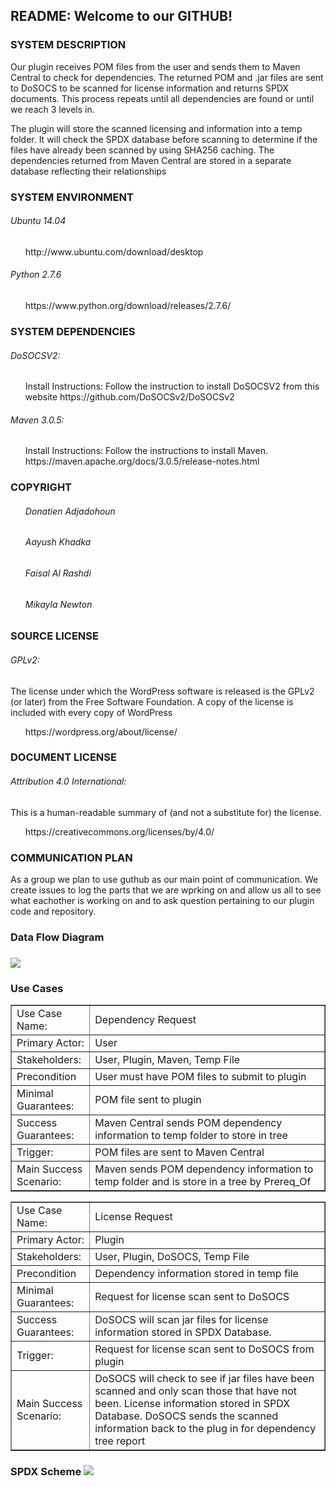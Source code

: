 <h2>README: Welcome to our GITHUB!</h2>

<h3>SYSTEM DESCRIPTION</h3> 
  <p>Our plugin receives POM files from the user and sends them to Maven Central to check for dependencies. The returned POM and .jar files are sent to DoSOCS to be scanned for license information and returns SPDX documents. This process repeats until all dependencies are found or until we reach 3 levels in.</p>

<p>The plugin will store the scanned licensing and  information into a temp folder. It will check the SPDX database before scanning to determine if the files have already been scanned by using SHA256 caching. The dependencies returned from Maven Central are stored in a separate database reflecting their relationships</p>  
  
<h3>SYSTEM ENVIRONMENT</h3>
 <h6>Ubuntu 14.04</h6>
  <ul><p>http://www.ubuntu.com/download/desktop </p></ul>
 <h6>Python 2.7.6</h6>
    <ul><p>https://www.python.org/download/releases/2.7.6/</p></ul>
 
 <h3>SYSTEM DEPENDENCIES</h3>
 <h6>DoSOCSV2:</h6>
   <ul><p>Install Instructions:  Follow the instruction to install DoSOCSV2 from this website              https://github.com/DoSOCSv2/DoSOCSv2</p></ul>
 <h6>Maven 3.0.5:</h6>
   <ul><p>Install Instructions: Follow the instructions to install Maven. https://maven.apache.org/docs/3.0.5/release-notes.html</p></ul>
  
<h3>COPYRIGHT</h3>
  <ul><h6>Donatien Adjadohoun</h6></ul>
  <ul><h6>Aayush Khadka</h6></ul>
  <ul><h6>Faisal Al Rashdi</h6></ul>
  <ul><h6>Mikayla Newton</h6></ul>
  
<h3>SOURCE LICENSE</h3>
   <h6>GPLv2:</h6> <p>The license under which the WordPress software is released is the GPLv2 (or later) from the Free Software           Foundation. A copy of the license is included with every copy of WordPress</p>
  <ul>https://wordpress.org/about/license/</ul>
  
<h3>DOCUMENT LICENSE</h3>
  <h6>Attribution 4.0 International:</h6> <p>This is a human-readable summary of (and not a substitute for) the license.</p>
  <ul> https://creativecommons.org/licenses/by/4.0/</ul>
  
<h3>COMMUNICATION PLAN</h3>

  <p>As a group we plan to use guthub as our main point of communication. We create issues to log the parts that we are wprking on and   allow us all to see what eachother is working on and to ask question pertaining to our plugin code and repository.</p>

<h3>Data Flow Diagram<h3>
<img src = "https://cloud.githubusercontent.com/assets/16999040/13827518/e8709da6-eb8a-11e5-9101-9771e458876d.png"></img>

<h3>Use Cases</h3>
<table border="1" style="width:100%">
  <tr>
    <td width="25%">Use Case Name:</td>
    <td width="75%">Dependency Request</td> 
  </tr>
  <tr>
    <td width="25%">Primary Actor:</td>
    <td width="75%">User</td> 
  </tr>
  <tr>
    <td width="25%">Stakeholders:</td>
    <td width="75%">User, Plugin, Maven, Temp File</td> 
  </tr>
  <tr>
    <td width="25%">Precondition</td>
    <td width="75%">User must have POM files to submit to plugin</td> 
  </tr>
  <tr>
    <td width="25%">Minimal Guarantees:</td>
    <td width="75%">POM file sent to plugin </td> 
  </tr>
  <tr>
    <td width="25%">Success Guarantees:</td>
    <td width="75%">Maven Central sends POM dependency information to temp folder to store in tree</td> 
  </tr>
  <tr>
    <td width="25%">Trigger:</td>
    <td width="75%">POM files are sent to Maven Central</td> 
  </tr>
  <tr>
    <td width="25%">Main Success Scenario:</td>
    <td width="75%">Maven sends POM dependency information to temp folder and is store in a tree by Prereq_Of</td> 
  </tr>
</table>

<table border="1" style="width:100%">
  <tr>
    <td width="25%">Use Case Name:</td>
    <td width="75%">License Request</td> 
  </tr>
  <tr>
    <td width="25%">Primary Actor:</td>
    <td width="75%">Plugin</td> 
  </tr>
  <tr>
    <td width="25%">Stakeholders:</td>
    <td width="75%">User, Plugin, DoSOCS, Temp File</td> 
  </tr>
  <tr>
    <td width="25%">Precondition</td>
    <td width="75%">Dependency information stored in temp file</td> 
  </tr>
  <tr>
    <td width="25%">Minimal Guarantees:</td>
    <td width="75%">Request for license scan sent to DoSOCS</td> 
  </tr>
  <tr>
    <td width="25%">Success Guarantees:</td>
    <td width="75%">DoSOCS will scan jar files for license information stored in SPDX Database.</td> 
  </tr>
  <tr>
    <td width="25%">Trigger:</td>
    <td width="75%">Request for license scan sent to DoSOCS from plugin</td> 
  </tr>
  <tr>
    <td width="25%">Main Success Scenario:</td>
    <td width="75%">DoSOCS will check to see if jar files have been scanned and only scan those that have not been. License information stored in SPDX Database. DoSOCS sends the scanned information back to the plug in for dependency tree report</td> 
  </tr>
</table>

<h3> SPDX Scheme </3>
<img src = "https://cloud.githubusercontent.com/assets/16908431/13798237/3d7990c2-eae2-11e5-8b4a-361832e60f8e.PNG"></img>
